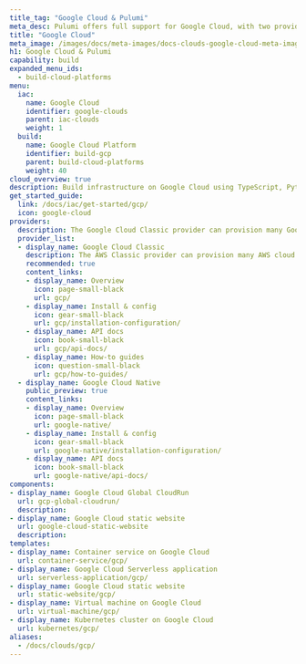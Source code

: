 ```yaml
---
title_tag: "Google Cloud & Pulumi"
meta_desc: Pulumi offers full support for Google Cloud, with two providers, 2 components, and multiple templates.
title: "Google Cloud"
meta_image: /images/docs/meta-images/docs-clouds-google-cloud-meta-image.png
h1: Google Cloud & Pulumi
capability: build
expanded_menu_ids:
  - build-cloud-platforms
menu:
  iac:
    name: Google Cloud
    identifier: google-clouds
    parent: iac-clouds
    weight: 1
  build:
    name: Google Cloud Platform
    identifier: build-gcp
    parent: build-cloud-platforms
    weight: 40
cloud_overview: true
description: Build infrastructure on Google Cloud using TypeScript, Python, Go, C#, Java or YAML. Pulumi supports all Google Cloud APIs and stays up-to-date with all Google Cloud features.
get_started_guide:
  link: /docs/iac/get-started/gcp/
  icon: google-cloud
providers:
  description: The Google Cloud Classic provider can provision many Google Cloud resources. Use the Google Cloud Native provider for same-day access to Google Cloud resources.
  provider_list:
  - display_name: Google Cloud Classic
    description: The AWS Classic provider can provision many AWS cloud resources. Use the AWS Native provider for same-day access to all AWS resources.
    recommended: true
    content_links:
    - display_name: Overview
      icon: page-small-black
      url: gcp/
    - display_name: Install & config
      icon: gear-small-black
      url: gcp/installation-configuration/
    - display_name: API docs
      icon: book-small-black
      url: gcp/api-docs/
    - display_name: How-to guides
      icon: question-small-black
      url: gcp/how-to-guides/
  - display_name: Google Cloud Native
    public_preview: true
    content_links:
    - display_name: Overview
      icon: page-small-black
      url: google-native/
    - display_name: Install & config
      icon: gear-small-black
      url: google-native/installation-configuration/
    - display_name: API docs
      icon: book-small-black
      url: google-native/api-docs/
components:
- display_name: Google Cloud Global CloudRun
  url: gcp-global-cloudrun/
  description:
- display_name: Google Cloud static website
  url: google-cloud-static-website
  description:
templates:
- display_name: Container service on Google Cloud
  url: container-service/gcp/
- display_name: Google Cloud Serverless application
  url: serverless-application/gcp/
- display_name: Google Cloud static website
  url: static-website/gcp/
- display_name: Virtual machine on Google Cloud
  url: virtual-machine/gcp/
- display_name: Kubernetes cluster on Google Cloud
  url: kubernetes/gcp/
aliases:
  - /docs/clouds/gcp/
---
```

